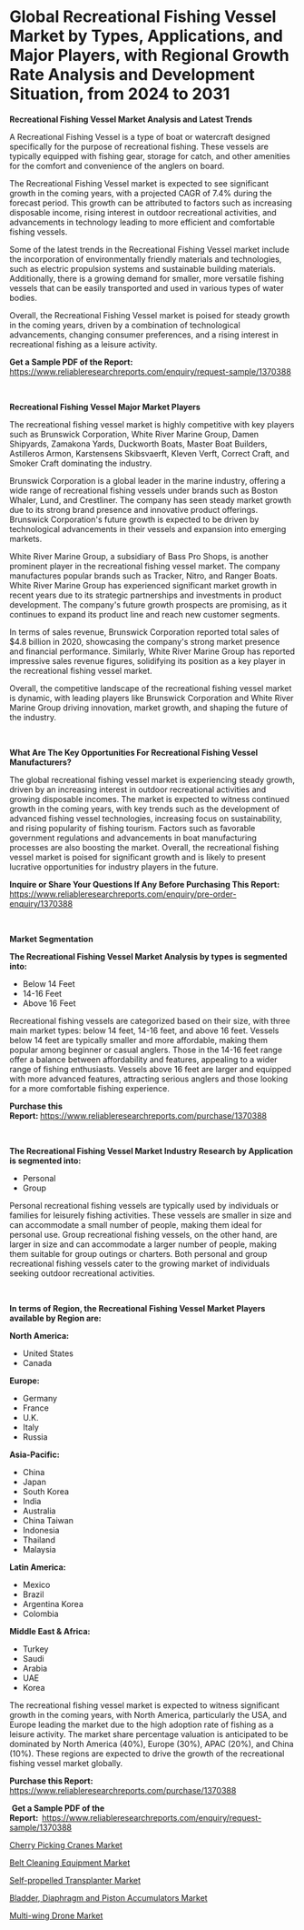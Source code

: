 <p><h1>Global Recreational Fishing Vessel Market by Types, Applications, and Major Players, with Regional Growth Rate Analysis and Development Situation, from 2024 to 2031</h1></p><p><strong>Recreational Fishing Vessel Market Analysis and Latest Trends</strong></p>
<p><p>A Recreational Fishing Vessel is a type of boat or watercraft designed specifically for the purpose of recreational fishing. These vessels are typically equipped with fishing gear, storage for catch, and other amenities for the comfort and convenience of the anglers on board.</p><p>The Recreational Fishing Vessel market is expected to see significant growth in the coming years, with a projected CAGR of 7.4% during the forecast period. This growth can be attributed to factors such as increasing disposable income, rising interest in outdoor recreational activities, and advancements in technology leading to more efficient and comfortable fishing vessels.</p><p>Some of the latest trends in the Recreational Fishing Vessel market include the incorporation of environmentally friendly materials and technologies, such as electric propulsion systems and sustainable building materials. Additionally, there is a growing demand for smaller, more versatile fishing vessels that can be easily transported and used in various types of water bodies.</p><p>Overall, the Recreational Fishing Vessel market is poised for steady growth in the coming years, driven by a combination of technological advancements, changing consumer preferences, and a rising interest in recreational fishing as a leisure activity.</p></p>
<p><strong>Get a Sample PDF of the Report:&nbsp;</strong> <a href="https://www.reliableresearchreports.com/enquiry/request-sample/1370388">https://www.reliableresearchreports.com/enquiry/request-sample/1370388</a></p>
<p>&nbsp;</p>
<p><strong>Recreational Fishing Vessel Major Market Players</strong></p>
<p><p>The recreational fishing vessel market is highly competitive with key players such as Brunswick Corporation, White River Marine Group, Damen Shipyards, Zamakona Yards, Duckworth Boats, Master Boat Builders, Astilleros Armon, Karstensens Skibsvaerft, Kleven Verft, Correct Craft, and Smoker Craft dominating the industry.</p><p>Brunswick Corporation is a global leader in the marine industry, offering a wide range of recreational fishing vessels under brands such as Boston Whaler, Lund, and Crestliner. The company has seen steady market growth due to its strong brand presence and innovative product offerings. Brunswick Corporation's future growth is expected to be driven by technological advancements in their vessels and expansion into emerging markets.</p><p>White River Marine Group, a subsidiary of Bass Pro Shops, is another prominent player in the recreational fishing vessel market. The company manufactures popular brands such as Tracker, Nitro, and Ranger Boats. White River Marine Group has experienced significant market growth in recent years due to its strategic partnerships and investments in product development. The company's future growth prospects are promising, as it continues to expand its product line and reach new customer segments.</p><p>In terms of sales revenue, Brunswick Corporation reported total sales of $4.8 billion in 2020, showcasing the company's strong market presence and financial performance. Similarly, White River Marine Group has reported impressive sales revenue figures, solidifying its position as a key player in the recreational fishing vessel market.</p><p>Overall, the competitive landscape of the recreational fishing vessel market is dynamic, with leading players like Brunswick Corporation and White River Marine Group driving innovation, market growth, and shaping the future of the industry.</p></p>
<p>&nbsp;</p>
<p><strong>What Are The Key Opportunities For Recreational Fishing Vessel Manufacturers?</strong></p>
<p><p>The global recreational fishing vessel market is experiencing steady growth, driven by an increasing interest in outdoor recreational activities and growing disposable incomes. The market is expected to witness continued growth in the coming years, with key trends such as the development of advanced fishing vessel technologies, increasing focus on sustainability, and rising popularity of fishing tourism. Factors such as favorable government regulations and advancements in boat manufacturing processes are also boosting the market. Overall, the recreational fishing vessel market is poised for significant growth and is likely to present lucrative opportunities for industry players in the future.</p></p>
<p><strong>Inquire or Share Your Questions If Any Before Purchasing This Report:</strong> <a href="https://www.reliableresearchreports.com/enquiry/pre-order-enquiry/1370388">https://www.reliableresearchreports.com/enquiry/pre-order-enquiry/1370388</a></p>
<p>&nbsp;</p>
<p><strong>Market Segmentation</strong></p>
<p><strong>The Recreational Fishing Vessel Market Analysis by types is segmented into:</strong></p>
<p><ul><li>Below 14 Feet</li><li>14-16 Feet</li><li>Above 16 Feet</li></ul></p>
<p><p>Recreational fishing vessels are categorized based on their size, with three main market types: below 14 feet, 14-16 feet, and above 16 feet. Vessels below 14 feet are typically smaller and more affordable, making them popular among beginner or casual anglers. Those in the 14-16 feet range offer a balance between affordability and features, appealing to a wider range of fishing enthusiasts. Vessels above 16 feet are larger and equipped with more advanced features, attracting serious anglers and those looking for a more comfortable fishing experience.</p></p>
<p><strong>Purchase this Report:&nbsp;</strong><a href="https://www.reliableresearchreports.com/purchase/1370388">https://www.reliableresearchreports.com/purchase/1370388</a></p>
<p>&nbsp;</p>
<p><strong>The Recreational Fishing Vessel Market Industry Research by Application is segmented into:</strong></p>
<p><ul><li>Personal</li><li>Group</li></ul></p>
<p><p>Personal recreational fishing vessels are typically used by individuals or families for leisurely fishing activities. These vessels are smaller in size and can accommodate a small number of people, making them ideal for personal use. Group recreational fishing vessels, on the other hand, are larger in size and can accommodate a larger number of people, making them suitable for group outings or charters. Both personal and group recreational fishing vessels cater to the growing market of individuals seeking outdoor recreational activities.</p></p>
<p>&nbsp;</p>
<p><strong>In terms of Region, the Recreational Fishing Vessel Market Players available by Region are:</strong></p>
<p>
    <p> <strong> North America: </strong>
        <ul>
            <li>United States</li>
            <li>Canada</li>
        </ul>
        </p> 
    <p> <strong> Europe: </strong>
        <ul>
            <li>Germany</li>
            <li>France</li>
            <li>U.K.</li>
            <li>Italy</li>
            <li>Russia</li>
        </ul>
        </p> 
    <p> <strong> Asia-Pacific: </strong>
        <ul>
            <li>China</li>
            <li>Japan</li>
            <li>South Korea</li>
            <li>India</li>
            <li>Australia</li>
            <li>China Taiwan</li>
            <li>Indonesia</li>
            <li>Thailand</li>
            <li>Malaysia</li>
        </ul>
        </p> 
    <p> <strong> Latin America: </strong>
        <ul>
            <li>Mexico</li>
            <li>Brazil</li>
            <li>Argentina Korea</li>
            <li>Colombia</li>
        </ul>
        </p> 
    <p> <strong> Middle East & Africa: </strong>
        <ul>
            <li>Turkey</li>
            <li>Saudi</li>
            <li>Arabia</li>
            <li>UAE</li>
            <li>Korea</li>
        </ul>
    </p>
    </p>
<p><p>The recreational fishing vessel market is expected to witness significant growth in the coming years, with North America, particularly the USA, and Europe leading the market due to the high adoption rate of fishing as a leisure activity. The market share percentage valuation is anticipated to be dominated by North America (40%), Europe (30%), APAC (20%), and China (10%). These regions are expected to drive the growth of the recreational fishing vessel market globally.</p></p>
<p><strong>Purchase this Report: </strong><a href="https://www.reliableresearchreports.com/purchase/1370388">https://www.reliableresearchreports.com/purchase/1370388</a></p>
<p>&nbsp;<strong>Get a Sample PDF of the Report:&nbsp;&nbsp;</strong><a href="https://www.reliableresearchreports.com/enquiry/request-sample/1370388">https://www.reliableresearchreports.com/enquiry/request-sample/1370388</a></p>
<p><strong></strong></p>
<p><p><a href="https://medium.com/@jonathanalvarez976/cherry-picking-cranes-market-size-and-market-trends-complete-industry-overview-2024-to-2031-c13bc5b92209">Cherry Picking Cranes Market</a></p><p><a href="https://medium.com/p/68c4583c4c5a/edit">Belt Cleaning Equipment Market</a></p><p><a href="https://medium.com/@jonathanalvarez976/self-propelled-transplanter-market-the-key-to-successful-business-strategy-forecast-till-2031-480d5664c7e8">Self-propelled Transplanter Market</a></p><p><a href="https://medium.com/@philliphicks76g/bladder-diaphragm-and-piston-accumulators-market-outlook-industry-overview-and-forecast-2024-to-73d0c88243ef">Bladder, Diaphragm and Piston Accumulators Market</a></p><p><a href="https://medium.com/@jonathanalvarez976/multi-wing-drone-market-competitive-analysis-market-trends-and-forecast-to-2031-5cc1ef0fa3fa">Multi-wing Drone Market</a></p></p>